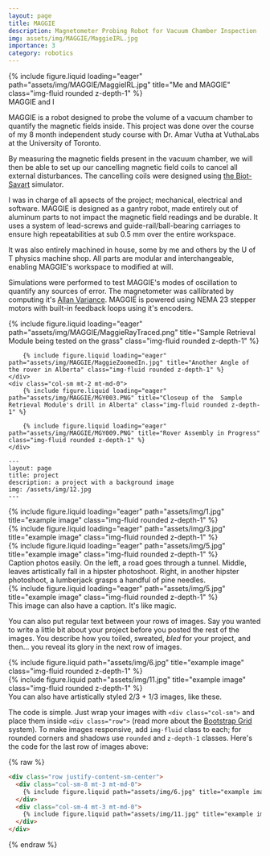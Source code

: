 ```yaml
---
layout: page
title: MAGGIE
description: Magnetometer Probing Robot for Vacuum Chamber Inspection
img: assets/img/MAGGIE/MaggieIRL.jpg
importance: 3
category: robotics
---
```


<div class="row">
    <div class="col-sm mt-3 mt-md-0">
        {% include figure.liquid loading="eager" path="assets/img/MAGGIE/MaggieIRL.jpg" title="Me and MAGGIE" class="img-fluid rounded z-depth-1" %}
    </div>
</div>
<div class="caption">
    MAGGIE and I
</div>

MAGGIE is a robot designed to probe the volume of a vacuum chamber to quantify the magnetic fields inside. This project was done over the course of my 8 month independent study course with Dr. Amar Vutha at VuthaLabs at the University of Toronto. 

By measuring the magnetic fields present in the vacuum chamber, we will then be able to set up our cancelling magnetic field coils to cancel all external disturbances. The cancelling coils were designed using [the Biot-Savart](/projects/biot-savart) simulator. 


I was in charge of all apsects of the project; mechanical, electrical and software. MAGGIE is designed as a gantry robot, made entirely out of aluminum parts to not impact the magnetic field readings and be durable. It uses a system of lead-screws and guide-rail/ball-bearing carriages to ensure high repeatabilities at sub 0.5 mm over the entire workspace.

It was also entirely machined in house, some by me and others by the U of T physics machine shop. All parts are modular and interchangeable, enabling MAGGIE's workspace to modified at will. 

Simulations were performed to test MAGGIE's modes of oscillation to quantify any sources of error. The magnetometer was callibrated by computing it's [Allan Variance](https://en.wikipedia.org/wiki/Allan_variance). MAGGIE is powered using NEMA 23 stepper motors with built-in feedback loops using it's encoders.


<div class="row">
    <div class="col-sm mt-2 mt-md-0">
        {% include figure.liquid loading="eager" path="assets/img/MAGGIE/MaggieRayTraced.png" title="Sample Retrieval Module being tested on the grass" class="img-fluid rounded z-depth-1" %}
        
        {% include figure.liquid loading="eager" path="assets/img/MAGGIE/MaggieZoomedIn.jpg" title="Another Angle of the rover in Alberta" class="img-fluid rounded z-depth-1" %}
    </div>
    <div class="col-sm mt-2 mt-md-0">
        {% include figure.liquid loading="eager" path="assets/img/MAGGIE/MGY003.PNG" title="Closeup of the  Sample Retrieval Module's drill in Alberta" class="img-fluid rounded z-depth-1" %}
   
        {% include figure.liquid loading="eager" path="assets/img/MAGGIE/MGY009.PNG" title="Rover Assembly in Progress" class="img-fluid rounded z-depth-1" %}
    </div>
   
</div>


    ---
    layout: page
    title: project
    description: a project with a background image
    img: /assets/img/12.jpg
    ---

<div class="row">
    <div class="col-sm mt-3 mt-md-0">
        {% include figure.liquid loading="eager" path="assets/img/1.jpg" title="example image" class="img-fluid rounded z-depth-1" %}
    </div>
    <div class="col-sm mt-3 mt-md-0">
        {% include figure.liquid loading="eager" path="assets/img/3.jpg" title="example image" class="img-fluid rounded z-depth-1" %}
    </div>
    <div class="col-sm mt-3 mt-md-0">
        {% include figure.liquid loading="eager" path="assets/img/5.jpg" title="example image" class="img-fluid rounded z-depth-1" %}
    </div>
</div>
<div class="caption">
    Caption photos easily. On the left, a road goes through a tunnel. Middle, leaves artistically fall in a hipster photoshoot. Right, in another hipster photoshoot, a lumberjack grasps a handful of pine needles.
</div>
<div class="row">
    <div class="col-sm mt-3 mt-md-0">
        {% include figure.liquid loading="eager" path="assets/img/5.jpg" title="example image" class="img-fluid rounded z-depth-1" %}
    </div>
</div>
<div class="caption">
    This image can also have a caption. It's like magic.
</div>

You can also put regular text between your rows of images.
Say you wanted to write a little bit about your project before you posted the rest of the images.
You describe how you toiled, sweated, _bled_ for your project, and then... you reveal its glory in the next row of images.

<div class="row justify-content-sm-center">
    <div class="col-sm-8 mt-3 mt-md-0">
        {% include figure.liquid path="assets/img/6.jpg" title="example image" class="img-fluid rounded z-depth-1" %}
    </div>
    <div class="col-sm-4 mt-3 mt-md-0">
        {% include figure.liquid path="assets/img/11.jpg" title="example image" class="img-fluid rounded z-depth-1" %}
    </div>
</div>
<div class="caption">
    You can also have artistically styled 2/3 + 1/3 images, like these.
</div>

The code is simple.
Just wrap your images with `<div class="col-sm">` and place them inside `<div class="row">` (read more about the <a href="https://getbootstrap.com/docs/4.4/layout/grid/">Bootstrap Grid</a> system).
To make images responsive, add `img-fluid` class to each; for rounded corners and shadows use `rounded` and `z-depth-1` classes.
Here's the code for the last row of images above:

{% raw %}

```html
<div class="row justify-content-sm-center">
  <div class="col-sm-8 mt-3 mt-md-0">
    {% include figure.liquid path="assets/img/6.jpg" title="example image" class="img-fluid rounded z-depth-1" %}
  </div>
  <div class="col-sm-4 mt-3 mt-md-0">
    {% include figure.liquid path="assets/img/11.jpg" title="example image" class="img-fluid rounded z-depth-1" %}
  </div>
</div>
```

{% endraw %}
